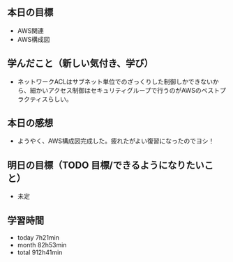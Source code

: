## 本日の目標
- AWS関連
- AWS構成図

## 学んだこと（新しい気付き、学び）
- ネットワークACLはサブネット単位でのざっくりした制御しかできないから、細かいアクセス制御はセキュリティグループで行うのがAWSのベストプラクティスらしい。
 
## 本日の感想
- ようやく、AWS構成図完成した。疲れたがよい復習になったのでヨシ！

## 明日の目標（TODO 目標/できるようになりたいこと）
- 未定

## 学習時間
- today 7h21min
- month 82h53min
- total 912h41min
